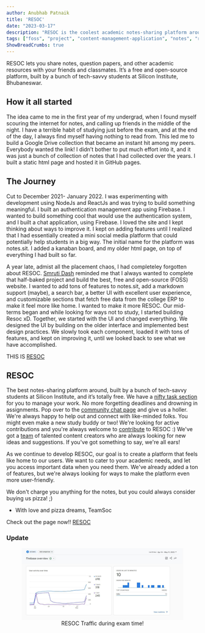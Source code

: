 ```yaml
---
author: Anubhab Patnaik
title: 'RESOC'
date: "2023-03-17"
description: "RESOC is the coolest academic notes-sharing platform around, built by a bunch of tech-savvy students at Silicon Institute, and it's totally free."
tags: ["foss", "project", "content-management-application", "notes", "react", "nodejs", "web"]
ShowBreadCrumbs: true 
---
```

<style>
 .resoc {
 justify-content: center;
 align-items: center;
 display: flex;
 flex-direction: column;
 }
 </style>
RESOC lets you share notes, question papers, and other academic resources with your friends and classmates. It’s a free and open-source platform, built by a bunch of tech-savvy students at Silicon Institute, Bhubaneswar.

## How it all started

The idea came to me in the first year of my undergrad, when I found myself scouring the internet for notes, and calling up friends in the middle of the night. I have a terrible habit of studying just before the exam, and at the end of the day, I always find myself having nothing to read from. This led me to build a Google Drive collection that became an instant hit among my peers. Everybody wanted the link! I didn’t bother to put much effort into it, and it was just a bunch of collection of notes that I had collected over the years. I built a static html page and hosted it in GitHub pages.

## The Journey

Cut to December 2021- January 2022. I was experimenting with development using NodeJs and ReactJs and was trying to build something meaningful. I built an authentication management app using Firebase. I wanted to build something cool that would use the authentication system, and I built a chat application, using Firebase. I loved the site and I kept thinking about ways to improve it. I kept on adding features until I realized that I had essentially created a mini social media platform that could potentially help students in a big way. The initial name for the platform was notes.sit. I added a kanaban board, and my older html page, on top of everything I had built so far.

A year late, admist all the placement chaos, I had completeley forgotten about RESOC. [Smruti Dash](https://www.linkedin.com/in/smruti-dash-1210/) reminded me that I always wanted to complete that half-baked project and build the best, free and open-source (FOSS) website. I wanted to add tons of features to notes.sit, add a markdown support (maybe), a search bar, a better UI with excellent user experience, and customizable sections that fetch free data from the college ERP to make it feel more like home. I wanted to make it more RESOC. Our mid-terms began and while looking for ways not to study, I started building Resoc xD. Together, we started with the UI and changed everything. We designed the UI by building on the older interface and implemented best design practices. We slowly took each component, loaded it with tons of features, and kept on improving it, until we looked back to see what we have accomplished.

THIS IS [RESOC](https://resoc.in/)

## RESOC

The best notes-sharing platform around, built by a bunch of tech-savvy students at Silicon Institute, and it’s totally free. We have a [nifty task section](https://resoc.in/taskboard) for you to manage your work. No more forgetting deadlines and drowning in assignments. Pop over to the [community chat page](https://resoc.in/community) and give us a holler. We're always happy to help out and connect with like-minded folks. You might even make a new study buddy or two! We're looking for active contributions and you're always welcome to [contribute](https://resoc.in/contributions) to RESOC :) We've got a [team](https://resoc.in/team) of talented content creators who are always looking for new ideas and suggestions. If you've got something to say, we're all ears!

As we continue to develop RESOC, our goal is to create a platform that feels like home to our users. We want to cater to your academic needs, and let you access important data when you need them. We've already added a ton of features, but we're always looking for ways to make the platform even more user-friendly.

We don't charge you anything for the notes, but you could always consider buying us pizza! ;)

 - With love and pizza dreams, TeamSoc

Check out the page now!! [RESOC](https://resoc.in/)

### Update

<figure class="resoc">
<img alt="analytics" src ="/assets/img/resoc/resoc-traffic.jpeg" class="h-75 w-75">
<figcaption>
RESOC Traffic during exam time!
</figcaption>

</figure>
